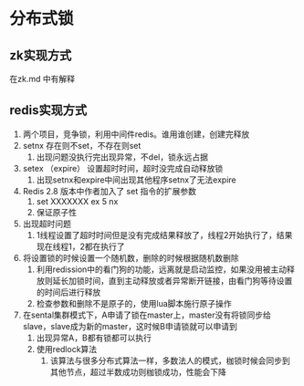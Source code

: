# 分布式锁
## zk实现方式
在zk.md 中有解释  

## redis实现方式
1. 两个项目，竞争锁，利用中间件redis。谁用谁创建，创建完释放
2. setnx 存在则不set，不存在则set
   1. 出现问题没执行完出现异常，不del，锁永远占据
3. setex （expire） 设置超时时间，超时没完成自动释放锁
   1. 出现setnx和expire中间出现其他程序setnx了无法expire
4. Redis 2.8 版本中作者加入了 set 指令的扩展参数
   1.  set XXXXXXX ex 5 nx
   2. 保证原子性
5. 出现超时问题
   1. 1线程设置了超时时间但是没有完成结果释放了，线程2开始执行了，结果现在线程1，2都在执行了
6. 将设置锁的时候设置一个随机数，删除的时候根据随机数删除
   1. 利用redission中的看门狗的功能，远离就是启动监控，如果没用被主动释放则延长加锁时间，直到主动释放或者异常断开链接，由看门狗等待设置的时间后进行释放
   2. 检查参数和删除不是原子的，使用lua脚本施行原子操作
7. 在sental集群模式下，A申请了锁在master上，master没有将锁同步给slave，slave成为新的master，这时候B申请锁就可以申请到
   1. 出现异常A，B都有锁都可以执行
   2. 使用redlock算法
      1. 该算法与很多分布式算法一样，多数法人的模式，枷锁时候会同步到其他节点，超过半数成功则枷锁成功，性能会下降

